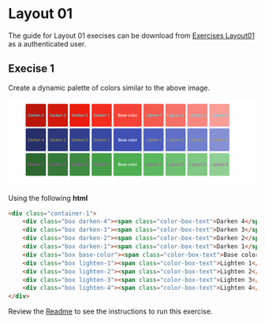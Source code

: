 # Layout 01

The guide for Layout 01 execises can be download from [Exercises Layout01](https://campus.lemoncode.net/#/training/68077e45f00c2d5dcf088b4d/delivery-list/680790e2ef958e1c1b2100ce) as a authenticated user.

## Execise 1

Create a dynamic palette of colors similar to the above image.

![Dynamic Palette](./assets/dynamic-palette.png)

Using the following **html**

```html
<div class="container-1"> 
    <div class="box darken-4"><span class="color-box-text">Darken 4</span></div> 
    <div class="box darken-3"><span class="color-box-text">Darken 3</span></div> 
    <div class="box darken-2"><span class="color-box-text">Darken 2</span></div> 
    <div class="box darken-1"><span class="color-box-text">Darken 1</span></div> 
    <div class="box base-color"><span class="color-box-text">Base color</span></div> 
    <div class="box lighten-1"><span class="color-box-text">Lighten 1</span></div> 
    <div class="box lighten-2"><span class="color-box-text">Lighten 2</span></div> 
    <div class="box lighten-3"><span class="color-box-text">Lighten 3</span></div> 
    <div class="box lighten-4"><span class="color-box-text">Lighten 4</span></div> 
</div> 

```

Review the [Readme](./exercise1/Readme.md) to see the instructions to run this exercise.